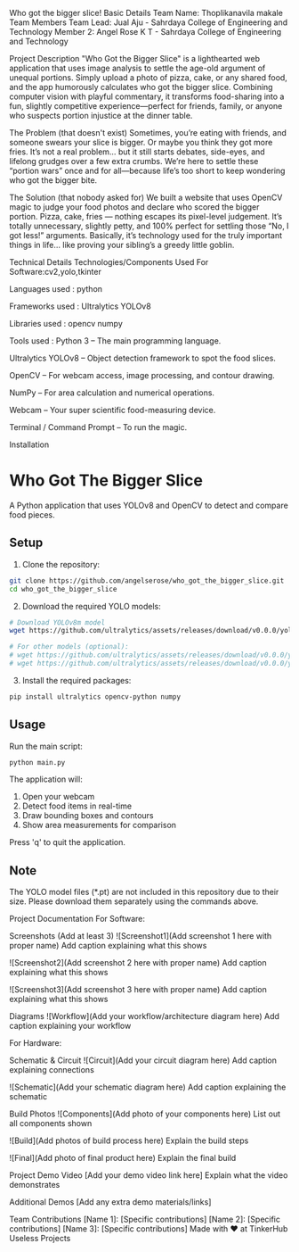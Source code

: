 Who got the bigger slice!
Basic Details
Team Name: Thoplikanavila makale
Team Members
Team Lead: Jual Aju - Sahrdaya College of Engineering and Technology
Member 2: Angel Rose K T - Sahrdaya College of Engineering and Technology

Project Description
"Who Got the Bigger Slice" is a lighthearted web application that uses image analysis to settle the age-old argument of unequal portions. Simply upload a photo of pizza, cake, or any shared food, and the app humorously calculates who got the bigger slice. Combining computer vision with playful commentary, it transforms food-sharing into a fun, slightly competitive experience—perfect for friends, family, or anyone who suspects portion injustice at the dinner table.

The Problem (that doesn't exist)
Sometimes, you’re eating with friends, and someone swears your slice is bigger. Or maybe you think they got more fries. It’s not a real problem… but it still starts debates, side-eyes, and lifelong grudges over a few extra crumbs. We’re here to settle these “portion wars” once and for all—because life’s too short to keep wondering who got the bigger bite.


The Solution (that nobody asked for)
We built a website that uses OpenCV magic to judge your food photos and declare who scored the bigger portion. Pizza, cake, fries — nothing escapes its pixel-level judgement. It’s totally unnecessary, slightly petty, and 100% perfect for settling those “No, I got less!” arguments. Basically, it’s technology used for the truly important things in life… like proving your sibling’s a greedy little goblin.

Technical Details
Technologies/Components Used
For Software:cv2,yolo,tkinter

Languages used : 
python

Frameworks used :
Ultralytics YOLOv8

Libraries used :
opencv
numpy

Tools used :
Python 3 – The main programming language.

Ultralytics YOLOv8 – Object detection framework to spot the food slices.

OpenCV – For webcam access, image processing, and contour drawing.

NumPy – For area calculation and numerical operations.

Webcam – Your super scientific food-measuring device.

Terminal / Command Prompt – To run the magic.



Installation

# Who Got The Bigger Slice

A Python application that uses YOLOv8 and OpenCV to detect and compare food pieces.

## Setup

1. Clone the repository:
```bash
git clone https://github.com/angelserose/who_got_the_bigger_slice.git
cd who_got_the_bigger_slice
```

2. Download the required YOLO models:
```bash
# Download YOLOv8m model
wget https://github.com/ultralytics/assets/releases/download/v0.0.0/yolov8m.pt

# For other models (optional):
# wget https://github.com/ultralytics/assets/releases/download/v0.0.0/yolov8n.pt
# wget https://github.com/ultralytics/assets/releases/download/v0.0.0/yolov8x.pt
```

3. Install the required packages:
```bash
pip install ultralytics opencv-python numpy
```

## Usage

Run the main script:
```bash
python main.py
```

The application will:
1. Open your webcam
2. Detect food items in real-time
3. Draw bounding boxes and contours
4. Show area measurements for comparison

Press 'q' to quit the application.

## Note

The YOLO model files (*.pt) are not included in this repository due to their size. Please download them separately using the commands above.



Project Documentation
For Software:

Screenshots (Add at least 3)
![Screenshot1](Add screenshot 1 here with proper name) Add caption explaining what this shows

![Screenshot2](Add screenshot 2 here with proper name) Add caption explaining what this shows

![Screenshot3](Add screenshot 3 here with proper name) Add caption explaining what this shows

Diagrams
![Workflow](Add your workflow/architecture diagram here) Add caption explaining your workflow

For Hardware:

Schematic & Circuit
![Circuit](Add your circuit diagram here) Add caption explaining connections

![Schematic](Add your schematic diagram here) Add caption explaining the schematic

Build Photos
![Components](Add photo of your components here) List out all components shown

![Build](Add photos of build process here) Explain the build steps

![Final](Add photo of final product here) Explain the final build

Project Demo
Video
[Add your demo video link here] Explain what the video demonstrates

Additional Demos
[Add any extra demo materials/links]

Team Contributions
[Name 1]: [Specific contributions]
[Name 2]: [Specific contributions]
[Name 3]: [Specific contributions]
Made with ❤️ at TinkerHub Useless Projects
